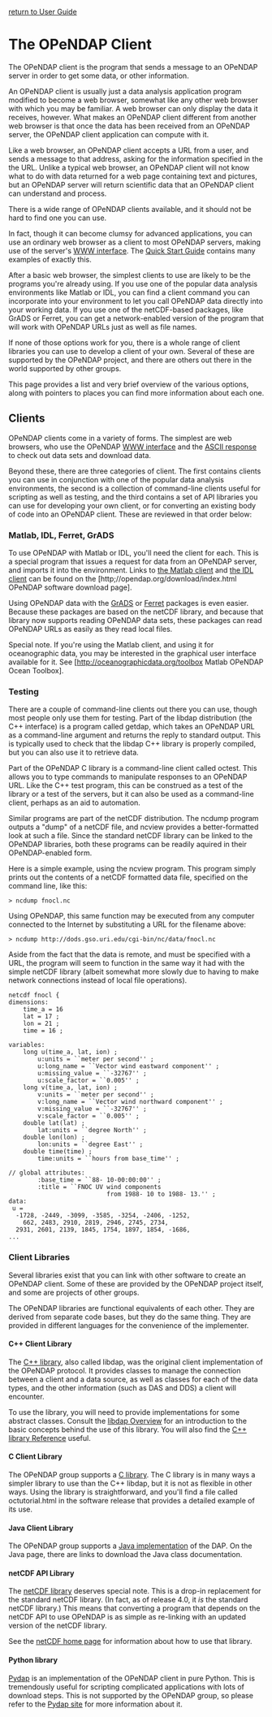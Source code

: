 [return to User Guide](UserGuide "wikilink")

# The OPeNDAP Client

The OPeNDAP client is the program that sends a message to an OPeNDAP
server in order to get some data, or other information.

An OPeNDAP client is usually just a data analysis application program
modified to become a web browser, somewhat like any other web browser
with which you may be familiar. A web browser can only display the data
it receives, however. What makes an OPeNDAP client different from
another web browser is that once the data has been received from an
OPeNDAP server, the OPeNDAP client application can compute with it.

Like a web browser, an OPeNDAP client accepts a URL from a user, and
sends a message to that address, asking for the information specified in
the the URL. Unlike a typical web browser, an OPeNDAP client will not
know what to do with data returned for a web page containing text and
pictures, but an OPeNDAP server will return scientific data that an
OPeNDAP client can understand and process.

There is a wide range of OPeNDAP clients available, and it should not be
hard to find one you can use.

In fact, though it can become clumsy for advanced applications, you can
use an ordinary web browser as a client to most OPeNDAP servers, making
use of the server's [WWW
interface](UserGuideOPeNDAPMessages#WWW_Interface_Service "wikilink").
The [Quick Start Guide](QuickStart "wikilink") contains many examples of
exactly this.

After a basic web browser, the simplest clients to use are likely to be
the programs you're already using. If you use one of the popular data
analysis environments like Matlab or IDL, you can find a client command
you can incorporate into your environment to let you call OPeNDAP data
directly into your working data. If you use one of the netCDF-based
packages, like GrADS or Ferret, you can get a network-enabled version of
the program that will work with OPeNDAP URLs just as well as file names.

If none of those options work for you, there is a whole range of client
libraries you can use to develop a client of your own. Several of these
are supported by the OPeNDAP project, and there are others out there in
the world supported by other groups.

This page provides a list and very brief overview of the various
options, along with pointers to places you can find more information
about each one.

## Clients

OPeNDAP clients come in a variety of forms. The simplest are web
browsers, who use the OPeNDAP [WWW
interface](UserGuideOPeNDAPMessages#WWW_Interface_Service "wikilink")
and the [ASCII
response]([[UserGuideOPeNDAPMessages#ASCII_Service "wikilink") to check
out data sets and download data.

Beyond these, there are three categories of client. The first contains
clients you can use in conjunction with one of the popular data analysis
environments, the second is a collection of command-line clients useful
for scripting as well as testing, and the third contains a set of API
libraries you can use for developing your own client, or for converting
an existing body of code into an OPeNDAP client. These are reviewed in
that order below:

### Matlab, IDL, Ferret, GrADS

To use OPeNDAP with Matlab or IDL, you'll need the client for each. This
is a special program that issues a request for data from an OPeNDAP
server, and imports it into the environment. Links to [the Matlab
client](http://opendap.org/download/ml-structs.html) and [the IDL
client](http://opendap.org/download/idl-client.html) can be found on the
\[http;//opendap.org/download/index.html OPeNDAP software download
page\].

Using OPeNDAP data with the [GrADS](http://www.iges.org/grads) or
[Ferret](http://ferret.wrc.noaa.gov/Ferret) packages is even easier.
Because these packages are based on the netCDF library, and because that
library now supports reading OPeNDAP data sets, these packages can read
OPeNDAP URLs as easily as they read local files.

Special note. If you're using the Matlab client, and using it for
oceanographic data, you may be interested in the graphical user
interface available for it. See \[<http://oceanographicdata.org/toolbox>
Matlab OPeNDAP Ocean Toolbox\].

### Testing

There are a couple of command-line clients out there you can use, though
most people only use them for testing. Part of the libdap distribution
(the C++ interface) is a program called getdap, which takes an OPeNDAP
URL as a command-line argument and returns the reply to standard output.
This is typically used to check that the libdap C++ library is properly
compiled, but you can also use it to retrieve data.

Part of the OPeNDAP C library is a command-line client called octest.
This allows you to type commands to manipulate responses to an OPeNDAP
URL. Like the C++ test program, this can be construed as a test of the
library or a test of the servers, but it can also be used as a
command-line client, perhaps as an aid to automation.

Similar programs are part of the netCDF distribution. The ncdump program
outputs a "dump" of a netCDF file, and ncview provides a
better-formatted look at such a file. Since the standard netCDF library
can be linked to the OPeNDAP libraries, both these programs can be
readily aquired in their OPeNDAP-enabled form.

Here is a simple example, using the ncview program. This program simply
prints out the contents of a netCDF formatted data file, specified on
the command line, like this:

    > ncdump fnocl.nc

Using OPeNDAP, this same function may be executed from any computer
connected to the Internet by substituting a URL for the filename above:

    > ncdump http://dods.gso.uri.edu/cgi-bin/nc/data/fnocl.nc

Aside from the fact that the data is remote, and must be specified with
a URL, the program will seem to function in the same way it had with the
simple netCDF library (albeit somewhat more slowly due to having to make
network connections instead of local file operations).

    netcdf fnocl {
    dimensions:
        time_a = 16
        lat = 17 ;
        lon = 21 ;
        time = 16 ;

    variables:
        long u(time_a, lat, ion) ;
            u:units = ``meter per second'' ;
            u:long_name = ``Vector wind eastward component'' ;
            u:missing_value = ``-32767'' ;
            u:scale_factor = ``0.005'' ;
        long v(time_a, lat, ion) ;
            v:units = ``meter per second'' ;
            v:long_name = ``Vector wind northward component'' ;
            v:missing_value = ``-32767'' ;
            v:scale_factor = ``0.005'' ;
        double lat(lat) ;
            lat:units = ``degree North'' ;
        double lon(lon) ;
            lon:units = ``degree East'' ;
        double time(time) ;
            time:units = ``hours from base_time'' ;

    // global attributes:
            :base_time = ``88- 10-00:00:00'' ;
            :title = ``FNOC UV wind components
                               from 1988- 10 to 1988- 13.'' ;
    data:
     u =
      -1728, -2449, -3099, -3585, -3254, -2406, -1252,
        662, 2483, 2910, 2819, 2946, 2745, 2734,
      2931, 2601, 2139, 1845, 1754, 1897, 1854, -1686,
    ...

### Client Libraries

Several libraries exist that you can link with other software to create
an OPeNDAP client. Some of these are provided by the OPeNDAP project
itself, and some are projects of other groups.

The OPeNDAP libraries are functional equivalents of each other. They are
derived from separate code bases, but they do the same thing. They are
provided in different languages for the convenience of the implementer.

#### C++ Client Library

The [C++ library](http://opendap.org/download/libdap++.html), also
called libdap, was the original client implementation of the OPeNDAP
protocol. It provides classes to manage the connection between a client
and a data source, as well as classes for each of the data types, and
the other information (such as DAS and DDS) a client will encounter.

To use the library, you will need to provide implementations for some
abstract classes. Consult the [libdap
Overview](libdap_Overview "wikilink") for an introduction to the basic
concepts behind the use of this library. You will also find the [C++
library Reference](http://www.opendap.org/api/pref/html/index.html)
useful.

#### C Client Library

The OPeNDAP group supports a [C
library](http://opendap.org/download/oc.html). The C library is in many
ways a simpler library to use than the C++ libdap, but it is not as
flexible in other ways. Using the library is straightforward, and you'll
find a file called octutorial.html in the software release that provides
a detailed example of its use.

#### Java Client Library

The OPeNDAP group supports a [Java
implementation](http://opendap.org/download/java-dap.html) of the DAP.
On the Java page, there are links to download the Java class
documentation.

#### netCDF API Library

The [netCDF library](http://www.unidata.ucar.edu/software/netcdf)
deserves special note. This is a drop-in replacement for the standard
netCDF library. (In fact, as of release 4.0, it *is* the standard netCDF
library.) This means that converting a program that depends on the
netCDF API to use OPeNDAP is as simple as re-linking with an updated
version of the netCDF library.

See the [netCDF home page](http://www.unidata.ucar.edu/software/netcdf)
for information about how to use that library.

#### Python library

[Pydap](http://pydap.org) is an implementation of the OPeNDAP client in
pure Python. This is tremendously useful for scripting complicated
applications with lots of download steps. This is not supported by the
OPeNDAP group, so please refer to the [Pydap site](http://pydap.org) for
more information about it.